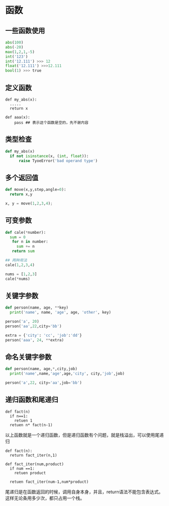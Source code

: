 # 函数

## 一些函数使用

```python
abs(100)
abs(-20)
max(1,2,1,-5)
int('123')
int('12.111') >>> 12
float('12.111') >>>12.111
bool(1) >>> true
```

## 定义函数

```phthon
def my_abs(x):
  .....
  return x

def aaa(x):
    pass ## 表示这个函数是空的，先不谢内容
```

## 类型检查

```python
def my_abs(x)
  if not isinstance(x, (int, float)):
      raise TyoeError('bad operand type')
```

## 多个返回值

```python
def move(x,y,step,angle=0):
  return x,y

x, y = move(1,2,3,4);
```

## 可变参数

```python
def cale(*number):
  sum = 0
   for n in number:
     sum += n
   return sum

## 两种用法
cale(1,2,3,4)

nums = [1,2,3]
cale(*nums)
```

## 关键字参数

```python
def person(name, age, **key)
  print('name', name, 'age', age, 'other', key)

person('a', 20)
person('aa',22,city='bb')

extra = {'city': 'cc', 'job':'dd'}
person('aaa', 24, **extra)
```

## 命名关键字参数

```python
def person(name, age,*,city,job)
  print('name',name,'age',age,'city', city,'job',job)

person('a',22, city='aa',job='bb')
```

## 递归函数和尾递归

```language
def fact(n)
  if n==1:
    retuen 1
  retuen n* fact(n-1)

```

以上函数就是一个递归函数，但是递归函数有个问题，就是栈溢出，可以使用尾递归

```
def fact(n):
  return fact_iter(n,1)

def fact_iter(num,product)
  if num ==1:
    retuen product
    
  retuen fact_iter(num-1,num*product)
```

尾递归是在函数返回的时候，调用自身本身，并且，return语法不能包含表达式。这样无论条用多少次，都只占用一个栈。